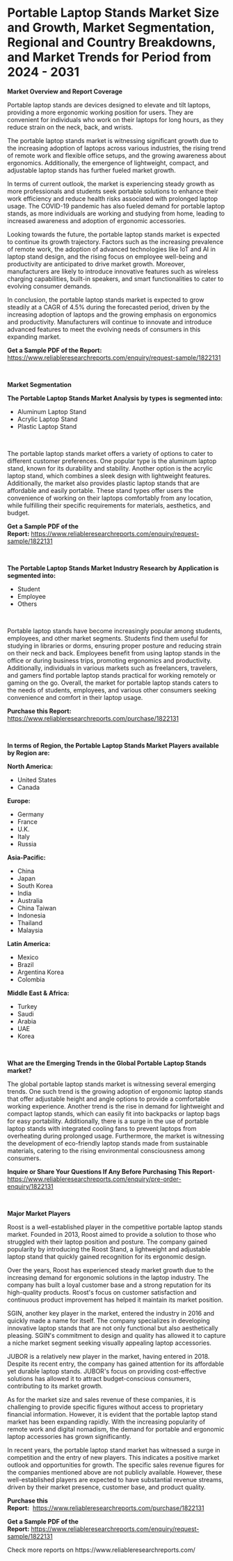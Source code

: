 <p><h1>Portable Laptop Stands Market Size and Growth, Market Segmentation, Regional and Country Breakdowns, and Market Trends for Period from 2024 -  2031</h1></p><p><strong>Market Overview and Report Coverage</strong></p>
<p><p>Portable laptop stands are devices designed to elevate and tilt laptops, providing a more ergonomic working position for users. They are convenient for individuals who work on their laptops for long hours, as they reduce strain on the neck, back, and wrists.</p><p>The portable laptop stands market is witnessing significant growth due to the increasing adoption of laptops across various industries, the rising trend of remote work and flexible office setups, and the growing awareness about ergonomics. Additionally, the emergence of lightweight, compact, and adjustable laptop stands has further fueled market growth.</p><p>In terms of current outlook, the market is experiencing steady growth as more professionals and students seek portable solutions to enhance their work efficiency and reduce health risks associated with prolonged laptop usage. The COVID-19 pandemic has also fueled demand for portable laptop stands, as more individuals are working and studying from home, leading to increased awareness and adoption of ergonomic accessories.</p><p>Looking towards the future, the portable laptop stands market is expected to continue its growth trajectory. Factors such as the increasing prevalence of remote work, the adoption of advanced technologies like IoT and AI in laptop stand design, and the rising focus on employee well-being and productivity are anticipated to drive market growth. Moreover, manufacturers are likely to introduce innovative features such as wireless charging capabilities, built-in speakers, and smart functionalities to cater to evolving consumer demands.</p><p>In conclusion, the portable laptop stands market is expected to grow steadily at a CAGR of 4.5% during the forecasted period, driven by the increasing adoption of laptops and the growing emphasis on ergonomics and productivity. Manufacturers will continue to innovate and introduce advanced features to meet the evolving needs of consumers in this expanding market.</p></p>
<p><strong>Get a Sample PDF of the Report:</strong> <a href="https://www.reliableresearchreports.com/enquiry/request-sample/1822131">https://www.reliableresearchreports.com/enquiry/request-sample/1822131</a></p>
<p>&nbsp;</p>
<p><strong>Market Segmentation</strong></p>
<p><strong>The Portable Laptop Stands Market Analysis by types is segmented into:</strong></p>
<p><ul><li>Aluminum Laptop Stand</li><li>Acrylic Laptop Stand</li><li>Plastic Laptop Stand</li></ul></p>
<p>&nbsp;</p>
<p><p>The portable laptop stands market offers a variety of options to cater to different customer preferences. One popular type is the aluminum laptop stand, known for its durability and stability. Another option is the acrylic laptop stand, which combines a sleek design with lightweight features. Additionally, the market also provides plastic laptop stands that are affordable and easily portable. These stand types offer users the convenience of working on their laptops comfortably from any location, while fulfilling their specific requirements for materials, aesthetics, and budget.</p></p>
<p><strong>Get a Sample PDF of the Report:</strong>&nbsp;<a href="https://www.reliableresearchreports.com/enquiry/request-sample/1822131">https://www.reliableresearchreports.com/enquiry/request-sample/1822131</a></p>
<p>&nbsp;</p>
<p><strong>The Portable Laptop Stands Market Industry Research by Application is segmented into:</strong></p>
<p><ul><li>Student</li><li>Employee</li><li>Others</li></ul></p>
<p>&nbsp;</p>
<p><p>Portable laptop stands have become increasingly popular among students, employees, and other market segments. Students find them useful for studying in libraries or dorms, ensuring proper posture and reducing strain on their neck and back. Employees benefit from using laptop stands in the office or during business trips, promoting ergonomics and productivity. Additionally, individuals in various markets such as freelancers, travelers, and gamers find portable laptop stands practical for working remotely or gaming on the go. Overall, the market for portable laptop stands caters to the needs of students, employees, and various other consumers seeking convenience and comfort in their laptop usage.</p></p>
<p><strong>Purchase this Report:</strong>&nbsp; <a href="https://www.reliableresearchreports.com/purchase/1822131">https://www.reliableresearchreports.com/purchase/1822131</a></p>
<p>&nbsp;</p>
<p><strong>In terms of Region, the Portable Laptop Stands Market Players available by Region are:</strong></p>
<p>
    <p> <strong> North America: </strong>
        <ul>
            <li>United States</li>
            <li>Canada</li>
        </ul>
        </p> 
    <p> <strong> Europe: </strong>
        <ul>
            <li>Germany</li>
            <li>France</li>
            <li>U.K.</li>
            <li>Italy</li>
            <li>Russia</li>
        </ul>
        </p> 
    <p> <strong> Asia-Pacific: </strong>
        <ul>
            <li>China</li>
            <li>Japan</li>
            <li>South Korea</li>
            <li>India</li>
            <li>Australia</li>
            <li>China Taiwan</li>
            <li>Indonesia</li>
            <li>Thailand</li>
            <li>Malaysia</li>
        </ul>
        </p> 
    <p> <strong> Latin America: </strong>
        <ul>
            <li>Mexico</li>
            <li>Brazil</li>
            <li>Argentina Korea</li>
            <li>Colombia</li>
        </ul>
        </p> 
    <p> <strong> Middle East & Africa: </strong>
        <ul>
            <li>Turkey</li>
            <li>Saudi</li>
            <li>Arabia</li>
            <li>UAE</li>
            <li>Korea</li>
        </ul>
    </p>
    </p>
<p>&nbsp;</p>
<p><strong>What are the Emerging Trends in the Global Portable Laptop Stands market?</strong></p>
<p><p>The global portable laptop stands market is witnessing several emerging trends. One such trend is the growing adoption of ergonomic laptop stands that offer adjustable height and angle options to provide a comfortable working experience. Another trend is the rise in demand for lightweight and compact laptop stands, which can easily fit into backpacks or laptop bags for easy portability. Additionally, there is a surge in the use of portable laptop stands with integrated cooling fans to prevent laptops from overheating during prolonged usage. Furthermore, the market is witnessing the development of eco-friendly laptop stands made from sustainable materials, catering to the rising environmental consciousness among consumers.</p></p>
<p><strong>Inquire or Share Your Questions If Any Before Purchasing This Report</strong>- <a href="https://www.reliableresearchreports.com/enquiry/pre-order-enquiry/1822131">https://www.reliableresearchreports.com/enquiry/pre-order-enquiry/1822131</a></p>
<p>&nbsp;</p>
<p><strong>Major Market Players</strong></p>
<p><p>Roost is a well-established player in the competitive portable laptop stands market. Founded in 2013, Roost aimed to provide a solution to those who struggled with their laptop position and posture. The company gained popularity by introducing the Roost Stand, a lightweight and adjustable laptop stand that quickly gained recognition for its ergonomic design.</p><p>Over the years, Roost has experienced steady market growth due to the increasing demand for ergonomic solutions in the laptop industry. The company has built a loyal customer base and a strong reputation for its high-quality products. Roost's focus on customer satisfaction and continuous product improvement has helped it maintain its market position.</p><p>SGIN, another key player in the market, entered the industry in 2016 and quickly made a name for itself. The company specializes in developing innovative laptop stands that are not only functional but also aesthetically pleasing. SGIN's commitment to design and quality has allowed it to capture a niche market segment seeking visually appealing laptop accessories.</p><p>JUBOR is a relatively new player in the market, having entered in 2018. Despite its recent entry, the company has gained attention for its affordable yet durable laptop stands. JUBOR's focus on providing cost-effective solutions has allowed it to attract budget-conscious consumers, contributing to its market growth.</p><p>As for the market size and sales revenue of these companies, it is challenging to provide specific figures without access to proprietary financial information. However, it is evident that the portable laptop stand market has been expanding rapidly. With the increasing popularity of remote work and digital nomadism, the demand for portable and ergonomic laptop accessories has grown significantly.</p><p>In recent years, the portable laptop stand market has witnessed a surge in competition and the entry of new players. This indicates a positive market outlook and opportunities for growth. The specific sales revenue figures for the companies mentioned above are not publicly available. However, these well-established players are expected to have substantial revenue streams, driven by their market presence, customer base, and product quality.</p></p>
<p><strong>Purchase this Report:</strong>&nbsp;&nbsp;<a href="https://www.reliableresearchreports.com/purchase/1822131">https://www.reliableresearchreports.com/purchase/1822131</a></p>
<p></p>
<p><strong>Get a Sample PDF of the Report:</strong>&nbsp;<a href="https://www.reliableresearchreports.com/enquiry/request-sample/1822131">https://www.reliableresearchreports.com/enquiry/request-sample/1822131</a></p>
<p>Check more reports on https://www.reliableresearchreports.com/</p>